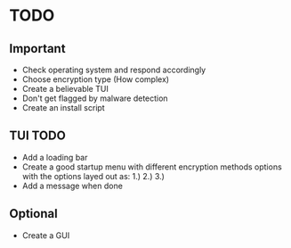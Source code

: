 # TODO

## Important

- Check operating system and respond accordingly
- Choose encryption type (How complex)
- Create a believable TUI
- Don't get flagged by malware detection
- Create an install script

## TUI TODO

- Add a loading bar
- Create a good startup menu with different encryption methods options with the options layed out as: 1.) 2.) 3.)
- Add a message when done 

## Optional

- Create a GUI